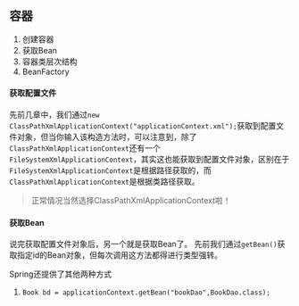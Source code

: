 ## 容器
1. 创建容器
2. 获取Bean
3. 容器类层次结构
4. BeanFactory

#### 获取配置文件
先前几章中，我们通过`new ClassPathXmlApplicationContext("applicationContext.xml");`获取到配置文件对象，但当你输入该构造方法时，可以注意到，除了`ClassPathXmlApplicationContext`还有一个` FileSystemXmlApplicationContext`，其实这也能获取到配置文件对象，区别在于`FileSystemXmlApplicationContext`是根据路径获取的，而`ClassPathXmlApplicationContext`是根据类路径获取。

> 正常情况当然选择ClassPathXmlApplicationContext啦！

#### 获取Bean
说完获取配置文件对象后，另一个就是获取Bean了。
先前我们通过`getBean()`获取指定id的Bean对象，但每次调用这方法都得进行类型强转。

Spring还提供了其他两种方式
1. `Book bd = applicationContext.getBean("bookDao",BookDao.class);`